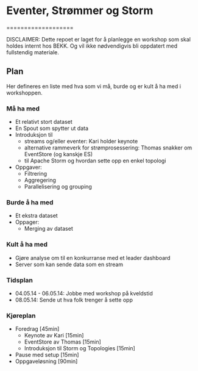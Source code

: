 # Eventer, Strømmer og Storm
===================

DISCLAIMER: Dette repoet er laget for å planlegge en workshop som skal holdes internt hos BEKK. Og vil ikke nødvendigvis bli oppdatert med fullstendig materiale. 

## Plan 

Her defineres en liste med hva som vi må, burde og er kult å ha med i workshoppen. 

### Må ha med

* Et relativt stort dataset
* En Spout som spytter ut data
* Introduksjon til 
  - streams og/eller eventer: Kari holder keynote
  - alternative rammeverk for strømprosessering: Thomas snakker om EventStore (og kanskje ES) 
  - til Apache Storm og hvordan sette opp en enkel topologi
* Oppgaver:
  - Filtrering
  - Aggregering
  - Parallelisering og grouping

### Burde å ha med

* Et ekstra dataset
* Oppager:
  - Merging av dataset

### Kult å ha med

* Gjøre analyse om til en konkurranse med et leader dashboard
* Server som kan sende data som en stream

### Tidsplan
* 04.05.14 - 06.05.14: Jobbe med workshop på kveldstid
* 08.05.14: Sende ut hva folk trenger å sette opp 

### Kjøreplan
* Foredrag [45min]
  - Keynote av Kari [15min]
  - EventStore av Thomas [15min]
  - Introduksjon til Storm og Topologies [15min]
* Pause med setup [15min]
* Oppgaveløsning [90min]
